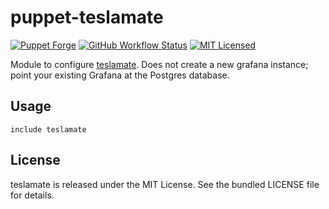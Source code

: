 puppet-teslamate
===========

[![Puppet Forge](https://img.shields.io/puppetforge/v/halyard/teslamate.svg)](https://forge.puppetlabs.com/halyard/teslamate)
[![GitHub Workflow Status](https://img.shields.io/actions/github/workflow/status/halyard/puppet-teslamate/build.yml?branch=main)](https://github.com/halyard/puppet-teslamate/actions)
[![MIT Licensed](http://img.shields.io/badge/license-MIT-green.svg?style=flat)](https://tldrlegal.com/license/mit-license)

Module to configure [teslamate](https://github.com/adriankumpf/teslamate). Does not create a new grafana instance; point your existing Grafana at the Postgres database.

## Usage

```puppet
include teslamate
```
## License

teslamate is released under the MIT License. See the bundled LICENSE file for details.

